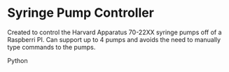 # Syringe Pump Controller 
Created to control the Harvard Apparatus 70-22XX syringe pumps off of a Raspberri PI.
Can support up to 4 pumps and avoids the need to manually type commands to the pumps.

Python

